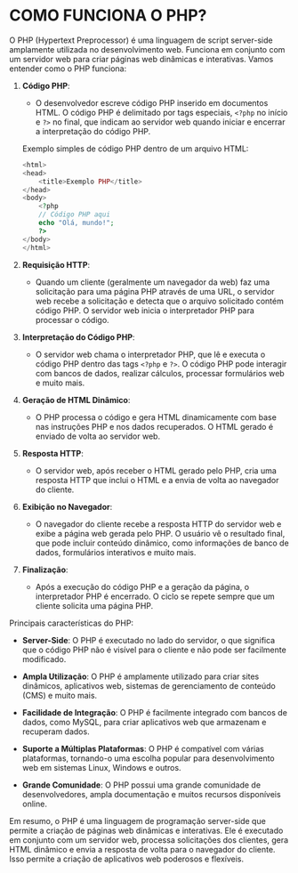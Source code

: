 # COMO FUNCIONA O PHP?
O PHP (Hypertext Preprocessor) é uma linguagem de script server-side amplamente utilizada no desenvolvimento web. Funciona em conjunto com um servidor web para criar páginas web dinâmicas e interativas. Vamos entender como o PHP funciona:

1. **Código PHP**:
   - O desenvolvedor escreve código PHP inserido em documentos HTML. O código PHP é delimitado por tags especiais, `<?php` no início e `?>` no final, que indicam ao servidor web quando iniciar e encerrar a interpretação do código PHP.

   Exemplo simples de código PHP dentro de um arquivo HTML:

   ```php
   <html>
   <head>
       <title>Exemplo PHP</title>
   </head>
   <body>
       <?php
       // Código PHP aqui
       echo "Olá, mundo!";
       ?>
   </body>
   </html>
   ```

2. **Requisição HTTP**:
   - Quando um cliente (geralmente um navegador da web) faz uma solicitação para uma página PHP através de uma URL, o servidor web recebe a solicitação e detecta que o arquivo solicitado contém código PHP. O servidor web inicia o interpretador PHP para processar o código.

3. **Interpretação do Código PHP**:
   - O servidor web chama o interpretador PHP, que lê e executa o código PHP dentro das tags `<?php` e `?>`. O código PHP pode interagir com bancos de dados, realizar cálculos, processar formulários web e muito mais.

4. **Geração de HTML Dinâmico**:
   - O PHP processa o código e gera HTML dinamicamente com base nas instruções PHP e nos dados recuperados. O HTML gerado é enviado de volta ao servidor web.

5. **Resposta HTTP**:
   - O servidor web, após receber o HTML gerado pelo PHP, cria uma resposta HTTP que inclui o HTML e a envia de volta ao navegador do cliente.

6. **Exibição no Navegador**:
   - O navegador do cliente recebe a resposta HTTP do servidor web e exibe a página web gerada pelo PHP. O usuário vê o resultado final, que pode incluir conteúdo dinâmico, como informações de banco de dados, formulários interativos e muito mais.

7. **Finalização**:
   - Após a execução do código PHP e a geração da página, o interpretador PHP é encerrado. O ciclo se repete sempre que um cliente solicita uma página PHP.

Principais características do PHP:

- **Server-Side**: O PHP é executado no lado do servidor, o que significa que o código PHP não é visível para o cliente e não pode ser facilmente modificado.

- **Ampla Utilização**: O PHP é amplamente utilizado para criar sites dinâmicos, aplicativos web, sistemas de gerenciamento de conteúdo (CMS) e muito mais.

- **Facilidade de Integração**: O PHP é facilmente integrado com bancos de dados, como MySQL, para criar aplicativos web que armazenam e recuperam dados.

- **Suporte a Múltiplas Plataformas**: O PHP é compatível com várias plataformas, tornando-o uma escolha popular para desenvolvimento web em sistemas Linux, Windows e outros.

- **Grande Comunidade**: O PHP possui uma grande comunidade de desenvolvedores, ampla documentação e muitos recursos disponíveis online.

Em resumo, o PHP é uma linguagem de programação server-side que permite a criação de páginas web dinâmicas e interativas. Ele é executado em conjunto com um servidor web, processa solicitações dos clientes, gera HTML dinâmico e envia a resposta de volta para o navegador do cliente. Isso permite a criação de aplicativos web poderosos e flexíveis.